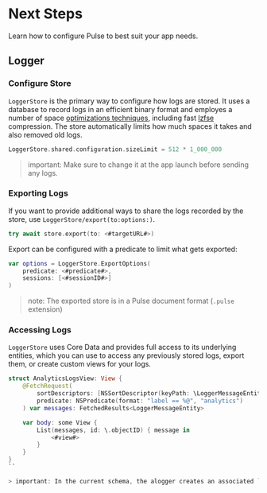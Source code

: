 # Next Steps

Learn how to configure Pulse to best suit your app needs.

## Logger

### Configure Store

``LoggerStore`` is the primary way to configure how logs are stored. It uses a database to record logs in an efficient binary format and employes a number of space [optimizations techniques](https://kean.blog/post/pulse-2#space-savings), including fast [lzfse](https://developer.apple.com/documentation/compression/algorithm/lzfse) compression. The store automatically limits how much spaces it takes and also removed old logs.

```swift
LoggerStore.shared.configuration.sizeLimit = 512 * 1_000_000  
```

> important: Make sure to change it at the app launch before sending any logs.

### Exporting Logs

If you want to provide additional ways to share the logs recorded by the store, use ``LoggerStore/export(to:options:)``.

```swift
try await store.export(to: <#targetURL#>)
```

Export can be configured with a predicate to limit what gets exported:

```swift
var options = LoggerStore.ExportOptions(
    predicate: <#predicate#>,
    sessions: [<#sessionID#>]
)
```

> note: The exported store is in a Pulse document format (`.pulse` extension) 

### Accessing Logs

``LoggerStore`` uses Core Data and provides full access to its underlying entities, which you can use to access any previously stored logs, export them, or create custom views for your logs.

```swift
struct AnalyticsLogsView: View {
    @FetchRequest(
        sortDescriptors: [NSSortDescriptor(keyPath: \LoggerMessageEntity.createdAt, ascending: true)],
        predicate: NSPredicate(format: "label == %@", "analytics")
    ) var messages: FetchedResults<LoggerMessageEntity>

    var body: some View {
        List(messages, id: \.objectID) { message in
            <#view#>
        }
    }
}
``

> important: In the current schema, the alogger creates an associated ``LoggerMessageEntity`` entity for every ``NetworkTaskEntity``, but it will likely change in the future.  
